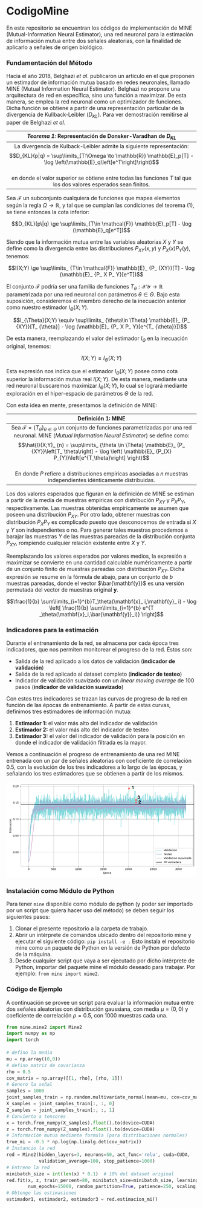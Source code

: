 # CodigoMine
En este repositorio se encuentran los códigos de implementación de MINE (Mutual-Information Neural Estimator),
una red neuronal para la estimación de información mutua entre dos señales aleatorias, con la finalidad
de aplicarlo a señales de origen biológico.

### Fundamentación del Método

Hacia el año 2018, Belghazi _et al_. publicaron un artículo en el que proponen un estimador de información
mutua basado en redes neuronales, llamado MINE (Mutual Information Neural Estimator).
Belghazi no propone una arquitectura de red en específica, sino una función a maximizar.
De esta manera, se emplea la red neuronal como un optimizador de funciones. Dicha función
se obtiene a partir de una representación particular de la divergencia de Kullback-Leibler ($D_{KL}$). 
Para ver demostración remitirse al paper de Belghazi _et al_.

|                                                                                                                                 *Teorema 1:* Representación de Donsker-Varadhan de $D_{KL}$                                                                                                                                  |
|:----------------------------------------------------------------------------------------------------------------------------------------------------------------------------------------------------------------------------------------------------------------------------------------------------------------------------:|
| La divergencia de Kulback-Leibler admite la siguiente representación:<br/>$$D_{KL}(p\|q) = \sup\limits_{T:\Omega \to \mathbb{R}} \mathbb{E}_p[T] - \log \left(\mathbb{E}_q\left[e^T\right]\right)$$ <br/>en donde el valor superior se obtiene entre todas las funciones $T$ tal que los dos valores esperados sean finitos. |

Sea $\mathcal{F}$ un subconjunto cualquiera de funciones que mapea elementos según la regla 
$\Omega \to \mathbb{R}$, y tal que se cumplan las condiciones del teorema (1), 
se tiene entonces la cota inferior:

$$D_{KL}(p\|q) \ge \sup\limits_{T\in \mathcal{F}} \mathbb{E}_p[T] - \log (\mathbb{E}_q[e^T])$$

Siendo que la información mutua entre las variables aleatorias $X$ y $Y$ se define como la 
divergencia entre las distribuciones $P_{XY}(x,y)$ y $P_X(x)P_Y(y)$, tenemos:

$$I(X;Y) \ge \sup\limits_ {T\in \mathcal{F}} \mathbb{E}_ {P_ {XY}}[T] - \log (\mathbb{E}_ {P_ X P_ Y}[e^T])$$

El conjunto $\mathcal{F}$ podría ser una familia de funciones 
$T_{\theta}: \mathcal{X} \mathcal{Y} \to \mathbb{R}$ parametrizada por una red neuronal con
parámetros $\theta \in \Theta$. Bajo esta suposición, consideremos el miembro derecho de 
la inecuación anterior como nuestro estimador $I_{\Theta}(X;Y)$.

$$I_{\Theta}(X;Y) \equiv \sup\limits_ {\theta\in \Theta} \mathbb{E}_ {P_ {XY}}[T_ {\theta}] - \log (\mathbb{E}_ {P_ X P_ Y}[e^{T_ {\theta}}])$$

De esta manera, reemplazando el valor del estimador $I_{\Theta}$ en la 
inecuación original, tenemos:

$$I(X;Y) \ge I_{\Theta}(X;Y)$$

Esta expresión nos indica que el estimador $I_{\Theta}(X;Y)$ posee como cota 
superior la información mutua real $I(X;Y)$. De esta manera, mediante una red neuronal buscaremos 
maximizar $I_{\Theta}(X;Y)$, lo cual se logrará mediante exploración en el hiper-espacio de parámetros 
$\Theta$ de la red.

Con esta idea en mente, presentamos la definición de MINE:

|                                                                                                                                                                                                                                       Definición 1: MINE                                                                                                                                                                                                                                        |
|:-----------------------------------------------------------------------------------------------------------------------------------------------------------------------------------------------------------------------------------------------------------------------------------------------------------------------------------------------------------------------------------------------------------------------------------------------------------------------------------------------:|
| Sea $\mathcal{F}=\{ T_ {\theta} \}_ {\theta \in \Theta}$ un conjunto de funciones parametrizadas por una red neuronal. MINE (_Mutual Information Neural Estimator_) se define como: <br/>$$\hat{I}(X;Y)_ {n} = \sup\limits_ {\theta \in \Theta} \mathbb{E}_ {P_ {XY}}\left[T_ \theta\right] - \log \left( \mathbb{E}_ {P_{X} P_{Y}}\left[e^{T_\theta}\right] \right)$$ <br/>En donde $P$ refiere a distribuciones empíricas asociadas a $n$ muestras independientes idénticamente distribuidas. |

Los dos valores esperados que figuran en la definición de MINE se estiman a partir 
de la media de muestras empíricas con distribución $P_{XY}$ y $P_X P_Y$, respectivamente. Las muestras 
obtenidas empíricamente se asumen que poseen una distribución $P_{XY}$. Por otro lado, obtener muestras 
con distribución $P_X P_Y$ es complicado puesto que desconocemos de entrada si $X$ y $Y$ son independientes 
o no. Para generar tales muestras procedemos a barajar las muestras $Y$ de las muestras pareadas de la 
distribución conjunta $P_{XY}$, rompiendo cualquier relación existente entre $X$ y $Y$. 

Reemplazando los valores esperados por valores medios, la expresión a maximizar se convierte en 
una cantidad calculable numéricamente a partir de un conjunto finito de muestras pareadas con 
distribución $P_{XY}$. Dicha expresión se resume en la fórmula de abajo, para un conjunto 
de $b$ muestras pareadas, donde el vector $\bar{\mathbf{y}}$ es una versión permutada del vector de muestras 
original $\mathbf{y}$.

$$\frac{1}{b} \sum\limits_{i=1}^{b}T_\theta(\mathbf{x}_ i,\mathbf{y}_ i) - \log \left[ \frac{1}{b} \sum\limits_{i=1}^{b} e^{T _\theta(\mathbf{x}_i,\bar{\mathbf{y}}_i)} \right]$$

### Indicadores para la estimación
Durante el entrenamiento de la red, se almacena por cada época tres 
indicadores, que nos permiten monitorear el progreso de la red. Éstos son:
* Salida de la red aplicado a los datos de validación (**indicador de validación**)
* Salida de la red aplicado al dataset completo (**indicador de testeo**)
* Indicador de validación suavizado con un _linear moving average_ de 100 pasos
(**indicador de validación suavizado**)

Con estos tres indicadores se trazan las curvas de progreso de la red en
función de las épocas de entrenamiento. A partir de estas curvas, 
definimos tres estimadores de información mutua:
1. **Estimador 1:** el valor más alto del indicador de validación
2. **Estimador 2:** el valor más alto del indicador de testeo
3. **Estimador 3:** el valor del indicador de validación para la posición
en donde el indicador de validación filtrada es la mayor.

Vemos a continuación el progreso de entrenamiento de una red
MINE entrenada con un par de señales aleatorias con coeficiente de 
correlación 0.5, con la evolución de los tres indicadores a lo largo
de las épocas, y señalando los tres estimadores que se obtienen a 
partir de los mismos.

![Entrenamiento de red MINE](./pictures/mine_progress_est.png)

### Instalación como Módulo de Python
Para tener `mine` disponible como módulo de python (y poder ser 
importado por un script que quiera hacer uso del método) se deben seguir 
los siguientes pasos:
1. Clonar el presente repositorio a la carpeta de trabajo.
2. Abrir un intérprete de comandos ubicado dentro del repositorio mine
y ejecutar el siguiente código: `pip install -e .` Esto instala el 
repositorio mine como un paquete de Python en la versión de Python por
defecto de la máquina.
3. Desde cualquier script que vaya a ser ejecutado por dicho intérprete
de Python, importar del paquete mine el módulo deseado para trabajar.
Por ejemplo: `from mine import mine2`.

### Código de Ejemplo
A continuación se provee un script para evaluar la información mutua 
entre dos señales aleatorias con distribución gaussiana, con media $\mu=(0,0)$
y coeficiente de correlación $\rho = 0.5$, con 1000 muestras cada una.
```python
from mine.mine2 import Mine2
import numpy as np
import torch

# defino la media
mu = np.array((0,0))
# defino matriz de covarianza
rho = 0.5
cov_matrix = np.array([[1, rho], [rho, 1]])
# Genero la señal
samples = 1000
joint_samples_train = np.random.multivariate_normal(mean=mu, cov=cov_matrix, size=(samples, 1))
X_samples = joint_samples_train[:, :, 0]
Z_samples = joint_samples_train[:, :, 1]
# Convierto a tensores
x = torch.from_numpy(X_samples).float().to(device=CUDA)
z = torch.from_numpy(Z_samples).float().to(device=CUDA)
# Información mutua mediante formula (para distribuciones normales)
true_mi = -0.5 * np.log(np.linalg.det(cov_matrix))
# Instancio la red
red = Mine2(hidden_layers=3, neurons=50, act_func='relu', cuda=CUDA,
            validation_average=100, stop_patience=1000)
# Entreno la red
minibatch_size = int(len(x) * 0.1)  # 10% del dataset original 
red.fit(x, z, train_percent=80, minibatch_size=minibatch_size, learning_rate=1e-3,
        num_epochs=15000, random_partition=True, patience=250, scaling_factor=0.5)
# Obtengo las estimaciones
estimador1, estimador2, estimador3 = red.estimacion_mi()
```


